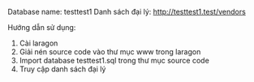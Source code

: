 Database name: testtest1
Danh sách đại lý: http://testtest1.test/vendors

Hướng dẫn sử dụng: 
1. Cài laragon
2. Giải nén source code vào thư mục www trong laragon
3. Import database testtest1.sql trong thư mục source code 
4. Truy cập danh sách đại lý



